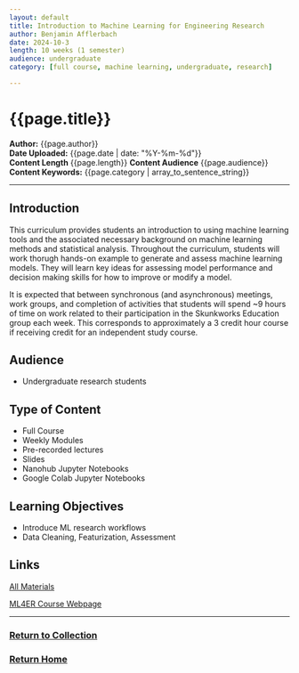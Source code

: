 ```yaml
---
layout: default
title: Introduction to Machine Learning for Engineering Research
author: Benjamin Afflerbach
date: 2024-10-3
length: 10 weeks (1 semester)
audience: undergraduate
category: [full course, machine learning, undergraduate, research]

---
```

# {{page.title}}  
**Author:** {{page.author}}  
**Date Uploaded:** {{page.date | date: "%Y-%m-%d"}}  
**Content Length** {{page.length}}
**Content Audience** {{page.audience}}
**Content Keywords:** {{page.category | array_to_sentence_string}}  
* * *

## Introduction
This curriculum provides students an introduction to using machine learning tools and the associated necessary background on machine learning methods and statistical analysis. Throughout the curriculum, students will work thorugh hands-on example to generate and assess machine learning models. They will learn key ideas for assessing model performance and decision making skills for how to improve or modify a model.

It is expected that between synchronous (and asynchronous) meetings, work groups, and completion of activities that students will spend ~9 hours of time on work related to their participation in the Skunkworks Education group each week. This corresponds to approximately a 3 credit hour course if receiving credit for an independent study course.

## Audience
* Undergraduate research students
  
## Type of Content
* Full Course
* Weekly Modules
* Pre-recorded lectures
* Slides
* Nanohub Jupyter Notebooks
* Google Colab Jupyter Notebooks

## Learning Objectives
- Introduce ML research workflows
- Data Cleaning, Featurization, Assessment

## Links
[All Materials](https://bafflerbach.github.io/test_software_carpentry/)

[ML4ER Course Webpage](https://skunkworks.engr.wisc.edu/informatics-skunkworks-education-course/)

* * *
### [Return to Collection](https://bafflerbach.github.io/DSM-CORE/resource-collection)
### [Return Home](https://bafflerbach.github.io/DSM-CORE)

